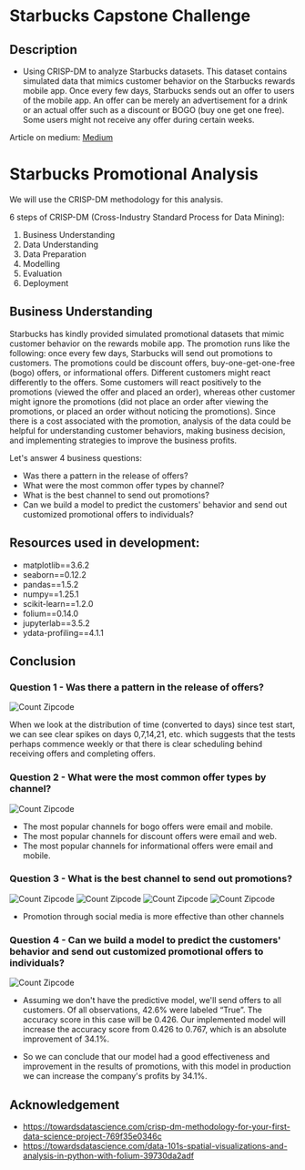 # Starbucks Capstone Challenge

## Description

- Using CRISP-DM to analyze Starbucks datasets. This dataset contains simulated data that mimics customer behavior on the Starbucks rewards mobile app. Once every few days, Starbucks sends out an offer to users of the mobile app. An offer can be merely an advertisement for a drink or an actual offer such as a discount or BOGO (buy one get one free). Some users might not receive any offer during certain weeks.

Article on medium: [Medium](https://medium.com/@vagner.belfort/analyzing-starbucks-reward-abef6278a4cd)

# Starbucks Promotional Analysis
We will use the CRISP-DM methodology for this analysis.

6 steps of CRISP-DM (Cross-Industry Standard Process for Data Mining):
1. Business Understanding
1. Data Understanding
1. Data Preparation
1. Modelling
1. Evaluation
1. Deployment

## Business Understanding
Starbucks has kindly provided simulated promotional datasets that mimic customer behavior on the rewards mobile app. The promotion runs like the following: once every few days, Starbucks will send out promotions to customers. The promotions could be discount offers, buy-one-get-one-free (bogo) offers, or informational offers. Different customers might react differently to the offers. Some customers will react positively to the promotions (viewed the offer and placed an order), whereas other customer might ignore the promotions (did not place an order after viewing the promotions, or placed an order without noticing the promotions). Since there is a cost associated with the promotion, analysis of the data could be helpful for understanding customer behaviors, making business decision, and implementing strategies to improve the business profits.


Let's answer 4 business questions:

- Was there a pattern in the release of offers?
- What were the most common offer types by channel?
- What is the best channel to send out promotions?
- Can we build a model to predict the customers' behavior and send out customized promotional offers to individuals?

## Resources used in development:
 - matplotlib==3.6.2
 - seaborn==0.12.2
 - pandas==1.5.2
 - numpy==1.25.1
 - scikit-learn==1.2.0
 - folium==0.14.0
 - jupyterlab==3.5.2
 - ydata-profiling==4.1.1

## Conclusion

### Question 1 - Was there a pattern in the release of offers? 
![Count Zipcode](images/days.png)

When we look at the distribution of time (converted to days) since test start, we can see clear spikes on days 0,7,14,21, etc. which suggests that the tests perhaps commence weekly or that there is clear scheduling behind receiving offers and completing offers.

### Question 2 - What were the most common offer types by channel?
![Count Zipcode](images/channels.png)
- The most popular channels for bogo offers were email and mobile.
- The most popular channels for discount offers were email and web.
- The most popular channels for informational offers were email and mobile.

### Question 3 - What is the best channel to send out promotions? 
![Count Zipcode](images/channel_email.png)
![Count Zipcode](images/channel_mobile.png)
![Count Zipcode](images/channel_web.png)
![Count Zipcode](images/channel_social.png)
 - Promotion through social media is more effective than other channels

 ### Question 4 - Can we build a model to predict the customers' behavior and send out customized promotional offers to individuals?
![Count Zipcode](images/model_result.png)

 - Assuming we don't have the predictive model, we'll send offers to all customers. Of all observations, 42.6% were labeled “True”. The accuracy score in this case will be 0.426. Our implemented model will increase the accuracy score from 0.426 to 0.767, which is an absolute improvement of 34.1%.

 - So we can conclude that our model had a good effectiveness and improvement in the results of promotions, with this model in production we can increase the company's profits by 34.1%.

## Acknowledgement

 - https://towardsdatascience.com/crisp-dm-methodology-for-your-first-data-science-project-769f35e0346c
  - https://towardsdatascience.com/data-101s-spatial-visualizations-and-analysis-in-python-with-folium-39730da2adf
